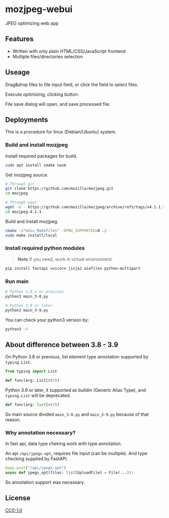 # mozjpeg-webui

JPEG optimizing web app

## Features

* Written with only plain HTML/CSS/JavaScript frontend
* Multiple files/directories selection

## Useage

Drag&drop files to file input field, or click the field to select files.

Execute optimizing, clicking button.

File save dialog will open, and save processed file.

## Deployments

This is a procedure for linux (Debian/Ubuntu) system.

### Build and install mozjpeg

Install required packages for build.

```sh
sudo apt install cmake nasm
```

Get mozjpeg source.

```sh
# Throwgh git
git clone https://github.com/mozilla/mozjpeg.git
cd mozjpeg

# Throwgh wget
wget -O - https://github.com/mozilla/mozjpeg/archive/refs/tags/v4.1.1.tar.gz | tar -xzv -C ./
cd mozjpeg-4.1.1
```

Build and install mozjpeg.

```sh
cmake -G"Unix Makefiles" -DPNG_SUPPORTED=0 ./
sudo make install/local
```

### Install required python modules

> **Note**
> If you need, work in virtual environment.

```sh
pip install fastapi uvicorn jinja2 aiofiles python-multipart
```

### Run main

```sh
# Python 3.8.x or previous
python3 main_3-8.py

# Python 3.9 or later
python3 main_3-9.py
```

You can check your python3 version by:

```sh
python3 -V
```

## About difference between 3.8 - 3.9

On Python 3.8 or previous, list element type annotation supported by `typing.List`.

```py
from typing import List

def func(arg: List[str])
```

Python 3.9 or later, it supported as buildin (Generic Alias Type), and `typing.List` will be deprecated.

```py
def func(arg: list[str])
```

So main source divided `main_3-8.py` and `main_3-9.py` because of that reason.

### Why annotation necessary?

In fast api, data type cheking work with type annotation.

An api `/api/jpegs-opt`, requires file input (can be multiple).
And type checking supplied by FastAPI.

```py
@app.post("/api/jpegs-opt")
async def jpegs_opt(files: list[UploadFile] = File(...)):
```

So annotation support was necessary.

## License

[CC0-1.0](LICENSE)
